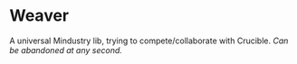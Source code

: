 # Weaver
A universal Mindustry lib, trying to compete/collaborate with Crucible.
*Can be abandoned at any second.*
